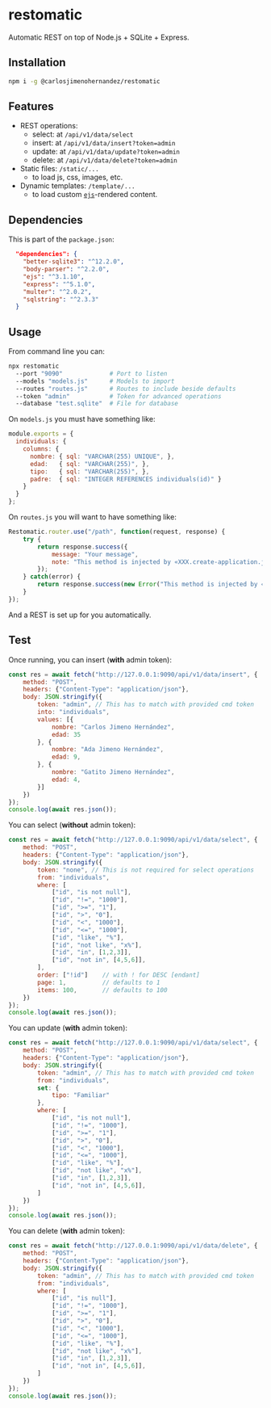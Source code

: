 # restomatic

Automatic REST on top of Node.js + SQLite + Express.

## Installation

```sh
npm i -g @carlosjimenohernandez/restomatic
```

## Features

- REST operations:
   - select: at `/api/v1/data/select`
   - insert: at `/api/v1/data/insert?token=admin`
   - update: at `/api/v1/data/update?token=admin`
   - delete: at `/api/v1/data/delete?token=admin`
- Static files: `/static/...`
   - to load js, css, images, etc.
- Dynamic templates: `/template/...`
   - to load custom [`ejs`](https://github.com/mde/ejs)-rendered content.

## Dependencies

This is part of the `package.json`:

```json
  "dependencies": {
    "better-sqlite3": "^12.2.0",
    "body-parser": "^2.2.0",
    "ejs": "^3.1.10",
    "express": "^5.1.0",
    "multer": "^2.0.2",
    "sqlstring": "^2.3.3"
  }
```

## Usage

From command line you can:

```sh
npx restomatic
  --port "9090"             # Port to listen
  --models "models.js"      # Models to import
  --routes "routes.js"      # Routes to include beside defaults
  --token "admin"           # Token for advanced operations
  --database "test.sqlite"  # File for database
```

On `models.js` you must have something like:

```js
module.exports = {
  individuals: {
    columns: {
      nombre: { sql: "VARCHAR(255) UNIQUE", },
      edad:   { sql: "VARCHAR(255)", },
      tipo:   { sql: "VARCHAR(255)", },
      padre:  { sql: "INTEGER REFERENCES individuals(id)" }
    }
  }
};
```

On `routes.js` you will want to have something like:

```js
Restomatic.router.use("/path", function(request, response) {
    try {
        return response.success({
            message: "Your message",
            note: "This method is injected by «XXX.create-application.js»'
        });
    } catch(error) {
        return response.success(new Error("This method is injected by «XXX.create-application.js» too"));
    }
});
```

And a REST is set up for you automatically.

## Test

Once running, you can insert (**with** admin token):

```js
const res = await fetch("http://127.0.0.1:9090/api/v1/data/insert", {
    method: "POST",
    headers: {"Content-Type": "application/json"},
    body: JSON.stringify({
        token: "admin", // This has to match with provided cmd token
        into: "individuals",
        values: [{
            nombre: "Carlos Jimeno Hernández",
            edad: 35
        }, {
            nombre: "Ada Jimeno Hernández",
            edad: 9,
        }, {
            nombre: "Gatito Jimeno Hernández",
            edad: 4,
        }]
    })
});
console.log(await res.json());
```

You can select (**without** admin token):

```js
const res = await fetch("http://127.0.0.1:9090/api/v1/data/select", {
    method: "POST",
    headers: {"Content-Type": "application/json"},
    body: JSON.stringify({
        token: "none", // This is not required for select operations
        from: "individuals",
        where: [
            ["id", "is not null"],
            ["id", "!=", "1000"],
            ["id", ">=", "1"],
            ["id", ">", "0"],
            ["id", "<", "1000"],
            ["id", "<=", "1000"],
            ["id", "like", "%"],
            ["id", "not like", "x%"],
            ["id", "in", [1,2,3]],
            ["id", "not in", [4,5,6]],
        ],
        order: ["!id"]    // with ! for DESC [endant]
        page: 1,          // defaults to 1
        items: 100,       // defaults to 100
    })
});
console.log(await res.json());
```

You can update (**with** admin token):

```js
const res = await fetch("http://127.0.0.1:9090/api/v1/data/select", {
    method: "POST",
    headers: {"Content-Type": "application/json"},
    body: JSON.stringify({
        token: "admin", // This has to match with provided cmd token
        from: "individuals",
        set: {
            tipo: "Familiar"
        },
        where: [
            ["id", "is not null"],
            ["id", "!=", "1000"],
            ["id", ">=", "1"],
            ["id", ">", "0"],
            ["id", "<", "1000"],
            ["id", "<=", "1000"],
            ["id", "like", "%"],
            ["id", "not like", "x%"],
            ["id", "in", [1,2,3]],
            ["id", "not in", [4,5,6]],
        ]
    })
});
console.log(await res.json());
```

You can delete (**with** admin token):

```js
const res = await fetch("http://127.0.0.1:9090/api/v1/data/delete", {
    method: "POST",
    headers: {"Content-Type": "application/json"},
    body: JSON.stringify({
        token: "admin", // This has to match with provided cmd token
        from: "individuals",
        where: [
            ["id", "is null"],
            ["id", "!=", "1000"],
            ["id", ">=", "1"],
            ["id", ">", "0"],
            ["id", "<", "1000"],
            ["id", "<=", "1000"],
            ["id", "like", "%"],
            ["id", "not like", "x%"],
            ["id", "in", [1,2,3]],
            ["id", "not in", [4,5,6]],
        ]
    })
});
console.log(await res.json());
```

